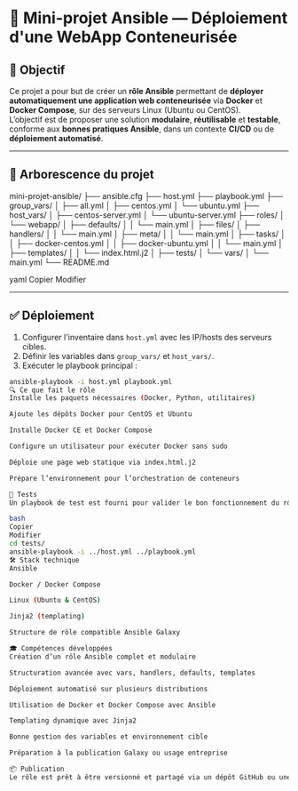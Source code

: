 # 🎯 Mini-projet Ansible — Déploiement d'une WebApp Conteneurisée

## 🧭 Objectif

Ce projet a pour but de créer un **rôle Ansible** permettant de **déployer automatiquement une application web conteneurisée** via **Docker** et **Docker Compose**, sur des serveurs Linux (Ubuntu ou CentOS).  
L’objectif est de proposer une solution **modulaire**, **réutilisable** et **testable**, conforme aux **bonnes pratiques Ansible**, dans un contexte **CI/CD** ou de **déploiement automatisé**.

---

## 📁 Arborescence du projet

mini-projet-ansible/
├── ansible.cfg
├── host.yml
├── playbook.yml
├── group_vars/
│ ├── all.yml
│ ├── centos.yml
│ └── ubuntu.yml
├── host_vars/
│ ├── centos-server.yml
│ └── ubuntu-server.yml
├── roles/
│ └── webapp/
│ ├── defaults/
│ │ └── main.yml
│ ├── files/
│ ├── handlers/
│ │ └── main.yml
│ ├── meta/
│ │ └── main.yml
│ ├── tasks/
│ │ ├── docker-centos.yml
│ │ ├── docker-ubuntu.yml
│ │ └── main.yml
│ ├── templates/
│ │ └── index.html.j2
│ ├── tests/
│ └── vars/
│ └── main.yml
└── README.md

yaml
Copier
Modifier

---

## ✅ Déploiement

1. Configurer l'inventaire dans `host.yml` avec les IP/hosts des serveurs cibles.
2. Définir les variables dans `group_vars/` et `host_vars/`.
3. Exécuter le playbook principal :

```bash
ansible-playbook -i host.yml playbook.yml
🔍 Ce que fait le rôle
Installe les paquets nécessaires (Docker, Python, utilitaires)

Ajoute les dépôts Docker pour CentOS et Ubuntu

Installe Docker CE et Docker Compose

Configure un utilisateur pour exécuter Docker sans sudo

Déploie une page web statique via index.html.j2

Prépare l’environnement pour l’orchestration de conteneurs

🧪 Tests
Un playbook de test est fourni pour valider le bon fonctionnement du rôle sur différents OS :

bash
Copier
Modifier
cd tests/
ansible-playbook -i ../host.yml ../playbook.yml
🛠️ Stack technique
Ansible

Docker / Docker Compose

Linux (Ubuntu & CentOS)

Jinja2 (templating)

Structure de rôle compatible Ansible Galaxy

🎓 Compétences développées
Création d’un rôle Ansible complet et modulaire

Structuration avancée avec vars, handlers, defaults, templates

Déploiement automatisé sur plusieurs distributions

Utilisation de Docker et Docker Compose avec Ansible

Templating dynamique avec Jinja2

Bonne gestion des variables et environnement cible

Préparation à la publication Galaxy ou usage entreprise

📦 Publication
Le rôle est prêt à être versionné et partagé via un dépôt GitHub ou une Ansible Galaxy privée (conforme aux standards de l'entreprise).
